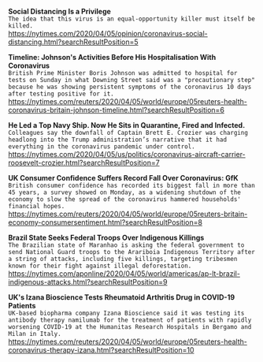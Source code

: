 **Social Distancing Is a Privilege**\
`The idea that this virus is an equal-opportunity killer must itself be killed.`\
https://nytimes.com/2020/04/05/opinion/coronavirus-social-distancing.html?searchResultPosition=5

**Timeline: Johnson's Activities Before His Hospitalisation With Coronavirus**\
`British Prime Minister Boris Johnson was admitted to hospital for tests on Sunday in what Downing Street said was a "precautionary step" because he was showing persistent symptoms of the coronavirus 10 days after testing positive for it.`\
https://nytimes.com/reuters/2020/04/05/world/europe/05reuters-health-coronavirus-britain-johnson-timeline.html?searchResultPosition=6

**He Led a Top Navy Ship. Now He Sits in Quarantine, Fired and Infected.**\
`Colleagues say the downfall of Captain Brett E. Crozier was charging headlong into the Trump administration’s narrative that it had everything in the coronavirus pandemic under control.`\
https://nytimes.com/2020/04/05/us/politics/coronavirus-aircraft-carrier-roosevelt-crozier.html?searchResultPosition=7

**UK Consumer Confidence Suffers Record Fall Over Coronavirus: GfK**\
`British consumer confidence has recorded its biggest fall in more than 45 years, a survey showed on Monday, as a widening shutdown of the economy to slow the spread of the coronavirus hammered households' financial hopes.`\
https://nytimes.com/reuters/2020/04/05/world/europe/05reuters-britain-economy-consumersentiment.html?searchResultPosition=8

**Brazil State Seeks Federal Troops Over Indigenous Killings**\
`The Brazilian state of Maranhao is asking the federal government to send National Guard troops to the Arariboia Indigenous Territory after a string of attacks, including five killings, targeting tribesmen known for their fight against illegal deforestation.`\
https://nytimes.com/aponline/2020/04/05/world/americas/ap-lt-brazil-indigenous-attacks.html?searchResultPosition=9

**UK's Izana Bioscience Tests Rheumatoid Arthritis Drug in COVID-19 Patients**\
`UK-based biopharma company Izana Bioscience said it was testing its antibody therapy namilumab for the treatment of patients with rapidly worsening COVID-19 at the Humanitas Research Hospitals in Bergamo and Milan in Italy.`\
https://nytimes.com/reuters/2020/04/05/world/europe/05reuters-health-coronavirus-therapy-izana.html?searchResultPosition=10

